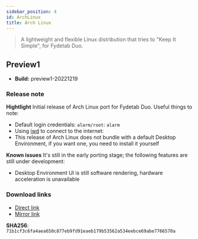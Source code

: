 ```yaml
---
sidebar_position: 4
id: ArchLinux
title: Arch Linux
---
```

>A lightweight and flexible Linux distribution that tries to "Keep It Simple", for Fydetab Duo.

## Preview1
- **Build:** preview1-20221219

### Release note

**Hightlight**
Initial release of Arch Linux port for Fydetab Duo.
Useful things to note:

- Default login credentials: ```alarm/root```: ```alarm```
- Using [iwd](https://wiki.archlinux.org/title/iwd) to connect to the internet:
- This release of Arch Linux does not bundle with a default Desktop Environment, if you want one, you need to install it yourself


**Known issues**
It's still in the early porting stage; the following features are still under development:

- Desktop Environment UI is still software rendering, hardware acceleration is unavailable


###  Download links
- [Direct link](https://download.fydeos.io/fydetabduo/fydetab_duo-archlinux-update-20221219.img.xz)
- [Mirror link]( https://fydeos-my.sharepoint.cn/:u:/g/personal/fyde_fydeos_partner_onmschina_cn/EdVSYqlugmdCkhcRd0NUK5MB5e7yv2nhXpFsjJrErH2ElQ?e=34F1RR)

**SHA256**: `71b1cf3c6fa4aea650c877eb9fd91eaeb179b53562a534eebce69abe7766570a`

